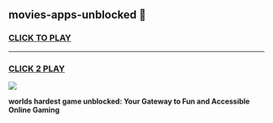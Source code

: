 
## movies-apps-unblocked 👋
<h3>
<a href="https://premium.freeplayer.one?title=movies-apps-unblocked&ref=14F">CLICK TO PLAY</a></h3>
<hr>

<h3>
<a href="https://premium.freeplayer.one?title=movies-apps-unblocked&ref=14F">CLICK 2 PLAY</a>
  
</h3>

<a href="https://premium.freeplayer.one?title=movies-apps-unblocked&ref=12F/"><img src="https://clearcache.store/games.png"></a>


**worlds hardest game unblocked: Your Gateway to Fun and Accessible Online Gaming**
